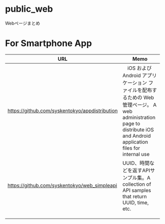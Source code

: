 # public_web
Webページまとめ


# For Smartphone App


| URL | Memo |
| ---- | ---- |
| https://github.com/syskentokyo/appdistribution |　iOS および Android アプリケーション ファイルを配布するための Web 管理ページ。 A web administration page to distribute iOS and Android application files for internal use |
| https://github.com/syskentokyo/web_simpleapi  | UUID、時間などを返すAPIサンプル集。A collection of API samples that return UUID, time, etc. |
|  |  |
|  |  |
|  |  |

